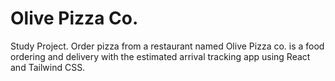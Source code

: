 # Olive Pizza Co.

Study Project. Order pizza from a restaurant named Olive Pizza co. is a food ordering and delivery with the estimated arrival tracking app using React and Tailwind CSS.
